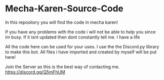 # Mecha-Karen-Source-Code
In this repository you will find the code in mecha karen!

If you have any problems with the code i will not be able to help you since im busy.
If it isnt updated then dont constantly tell me. I have a life

All the code here can be used for your uses.
I use the the Discord.py library to make this bot. All files i have imported and created by myself will be put here!

Join the Server as this is the best way of contacting me.
https://discord.gg/Q5mFhUM

